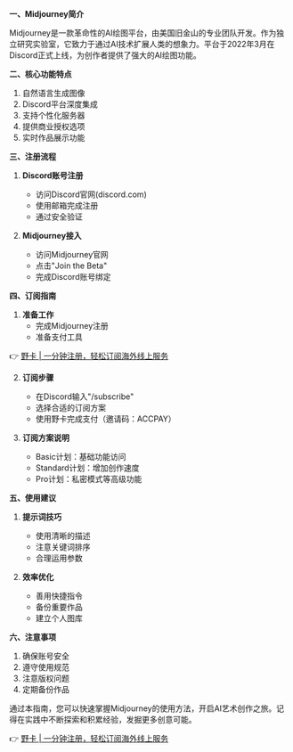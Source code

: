 **一、Midjourney简介**

Midjourney是一款革命性的AI绘图平台，由美国旧金山的专业团队开发。作为独立研究实验室，它致力于通过AI技术扩展人类的想象力。平台于2022年3月在Discord正式上线，为创作者提供了强大的AI绘图功能。

**二、核心功能特点**

1. 自然语言生成图像
2. Discord平台深度集成
3. 支持个性化服务器
4. 提供商业授权选项
5. 实时作品展示功能

**三、注册流程**

1. **Discord账号注册**
   - 访问Discord官网(discord.com)
   - 使用邮箱完成注册
   - 通过安全验证

2. **Midjourney接入**
   - 访问Midjourney官网
   - 点击"Join the Beta"
   - 完成Discord账号绑定

**四、订阅指南**

1. **准备工作**
   - 完成Midjourney注册
   - 准备支付工具

👉 [野卡 | 一分钟注册，轻松订阅海外线上服务](https://bit.ly/bewildcard)

2. **订阅步骤**
   - 在Discord输入"/subscribe"
   - 选择合适的订阅方案
   - 使用野卡完成支付（邀请码：ACCPAY）

3. **订阅方案说明**
   - Basic计划：基础功能访问
   - Standard计划：增加创作速度
   - Pro计划：私密模式等高级功能

**五、使用建议**

1. **提示词技巧**
   - 使用清晰的描述
   - 注意关键词排序
   - 合理运用参数

2. **效率优化**
   - 善用快捷指令
   - 备份重要作品
   - 建立个人图库

**六、注意事项**

1. 确保账号安全
2. 遵守使用规范
3. 注意版权问题
4. 定期备份作品

通过本指南，您可以快速掌握Midjourney的使用方法，开启AI艺术创作之旅。记得在实践中不断探索和积累经验，发掘更多创意可能。

👉 [野卡 | 一分钟注册，轻松订阅海外线上服务](https://bit.ly/bewildcard)